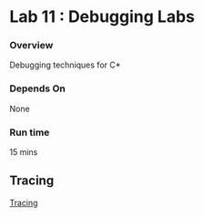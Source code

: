 <link rel='stylesheet' href='../assets/css/main.css'/>

 

Lab 11 : Debugging Labs
====================

### Overview
Debugging techniques for C*

### Depends On 
None

### Run time
15 mins

## Tracing
[Tracing](tracing.md)